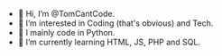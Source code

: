 - 👋 Hi, I’m @TomCantCode.
- 👀 I’m interested in Coding (that's obvious) and Tech.
- 🙂 I mainly code in Python.
- 🌱 I’m currently learning HTML, JS, PHP and SQL.

<!---
TomCantCode/TomCantCode is a ✨ special ✨ repository because its `README.md` (this file) appears on your GitHub profile.
You can click the Preview link to take a look at your changes.
--->
